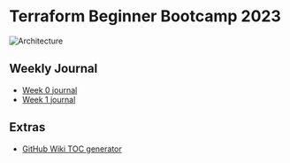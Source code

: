 # Terraform Beginner Bootcamp 2023



![Architecture](https://github.com/AforOdoma/terraform-beginner-bootcamp-2023/assets/113310868/82ca7b47-0074-485b-8a09-2e8975bfcea7)


## Weekly Journal
- [Week 0 journal](journal/week0.md)
- [Week 1 journal](journal/week1.md)

## Extras
- [GitHub Wiki TOC generator](https://ecotrust-canada.github.io/markdown-toc/)
